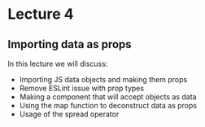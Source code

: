 # Lecture 4

## Importing data as props

In this lecture we will discuss:

- Importing JS data objects and making them props
- Remove ESLint issue with prop types
- Making a component that will accept objects as data
- Using the map function to deconstruct data as props
- Usage of the spread operator
